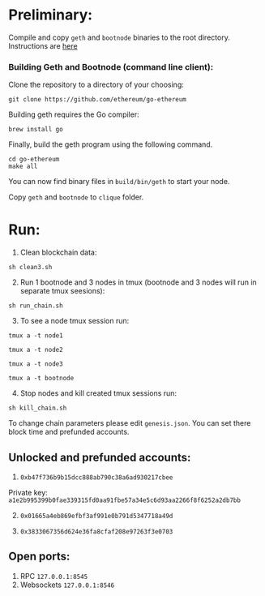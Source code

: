 # Preliminary:

Compile and copy `geth` and `bootnode` binaries to the root directory. Instructions are [here](https://github.com/ethereum/go-ethereum/wiki/Installation-Instructions-for-Mac)

### Building Geth and Bootnode (command line client):

Clone the repository to a directory of your choosing:

```
git clone https://github.com/ethereum/go-ethereum
```

Building geth requires the Go compiler:

```
brew install go
```

Finally, build the geth program using the following command.

```
cd go-ethereum
make all
```

You can now find binary files in `build/bin/geth` to start your node.

Copy `geth` and `bootnode` to `clique` folder.


# Run:
1. Clean blockchain data:

`sh clean3.sh`

2. Run 1 bootnode and 3 nodes in tmux (bootnode and 3 nodes will run in separate tmux seesions):

`sh run_chain.sh`

3. To see a node tmux session run:

`tmux a -t node1`

`tmux a -t node2`

`tmux a -t node3`

`tmux a -t bootnode`

4. Stop nodes and kill created tmux sessions run:

`sh kill_chain.sh`

To change chain parameters please edit `genesis.json`. You can set there block time and prefunded accounts. 

## Unlocked and prefunded accounts:

1. `0xb47f736b9b15dcc888ab790c38a6ad930217cbee`

Private key: 
`a1e2b995399b0fae339315fd0aa91fbe57a34e5c6d93aa2266f8f6252a2db7bb`


2. `0x01665a4eb869efbf3af991e0b791d5347718a49d`

3. `0x3833067356d624e36fa8cfaf208e97263f3e0703`

## Open ports:
1. RPC `127.0.0.1:8545`
2. Websockets `127.0.0.1:8546`
